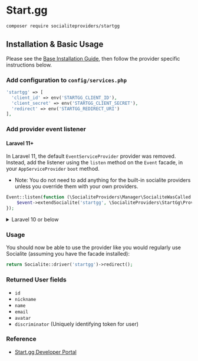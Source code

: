 # Start.gg

```bash
composer require socialiteproviders/startgg
```

## Installation & Basic Usage

Please see the [Base Installation Guide](https://socialiteproviders.com/usage/), then follow the provider specific instructions below.

### Add configuration to `config/services.php`

```php
'startgg' => [    
  'client_id' => env('STARTGG_CLIENT_ID'),  
  'client_secret' => env('STARTGG_CLIENT_SECRET'),  
  'redirect' => env('STARTGG_REDIRECT_URI') 
],
```

### Add provider event listener

#### Laravel 11+

In Laravel 11, the default `EventServiceProvider` provider was removed. Instead, add the listener using the `listen` method on the `Event` facade, in your `AppServiceProvider` `boot` method.

* Note: You do not need to add anything for the built-in socialite providers unless you override them with your own providers.

```php
Event::listen(function (\SocialiteProviders\Manager\SocialiteWasCalled $event) {
    $event->extendSocialite('startgg', \SocialiteProviders\StartGg\Provider::class);
});
```
<details>
<summary>
Laravel 10 or below
</summary>
Configure the package's listener to listen for `SocialiteWasCalled` events.

Add the event to your `listen[]` array in `app/Providers/EventServiceProvider`. See the [Base Installation Guide](https://socialiteproviders.com/usage/) for detailed instructions.

```php
protected $listen = [
    \SocialiteProviders\Manager\SocialiteWasCalled::class => [
        // ... other providers
        \SocialiteProviders\StartGg\StartGgExtendSocialite::class.'@handle',
    ],
];
```
</details>

### Usage

You should now be able to use the provider like you would regularly use Socialite (assuming you have the facade installed):

```php
return Socialite::driver('startgg')->redirect();
```

### Returned User fields

- ``id``
- ``nickname``
- ``name``
- ``email``
- ``avatar``
- ``discriminator`` (Uniquely identifying token for user)

### Reference

- [Start.gg Developer Portal](https://dev.start.gg/docs/oauth/oauth-overview)
